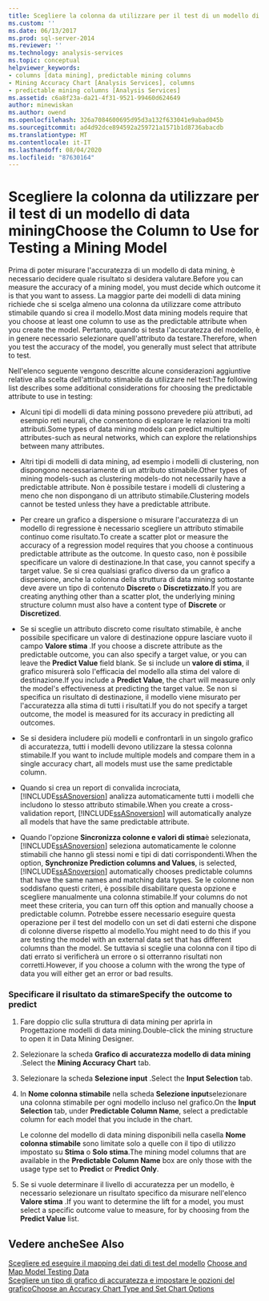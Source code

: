 ```yaml
---
title: Scegliere la colonna da utilizzare per il test di un modello di data mining | Microsoft Docs
ms.custom: ''
ms.date: 06/13/2017
ms.prod: sql-server-2014
ms.reviewer: ''
ms.technology: analysis-services
ms.topic: conceptual
helpviewer_keywords:
- columns [data mining], predictable mining columns
- Mining Accuracy Chart [Analysis Services], columns
- predictable mining columns [Analysis Services]
ms.assetid: c6a8f23a-da21-4f31-9521-99460d624649
author: minewiskan
ms.author: owend
ms.openlocfilehash: 326a7084600695d95d3a132f633041e9abad045b
ms.sourcegitcommit: ad4d92dce894592a259721a1571b1d8736abacdb
ms.translationtype: MT
ms.contentlocale: it-IT
ms.lasthandoff: 08/04/2020
ms.locfileid: "87630164"
---
```

# <a name="choose-the-column-to-use-for-testing-a-mining-model"></a><span data-ttu-id="5f3c1-102">Scegliere la colonna da utilizzare per il test di un modello di data mining</span><span class="sxs-lookup"><span data-stu-id="5f3c1-102">Choose the Column to Use for Testing a Mining Model</span></span>
  <span data-ttu-id="5f3c1-103">Prima di poter misurare l'accuratezza di un modello di data mining, è necessario decidere quale risultato si desidera valutare.</span><span class="sxs-lookup"><span data-stu-id="5f3c1-103">Before you can measure the accuracy of a mining model, you must decide which outcome it is that you want to assess.</span></span> <span data-ttu-id="5f3c1-104">La maggior parte dei modelli di data mining richiede che si scelga almeno una colonna da utilizzare come attributo stimabile quando si crea il modello.</span><span class="sxs-lookup"><span data-stu-id="5f3c1-104">Most data mining models require that you choose at least one column to use as the predictable attribute when you create the model.</span></span> <span data-ttu-id="5f3c1-105">Pertanto, quando si testa l'accuratezza del modello, è in genere necessario selezionare quell'attributo da testare.</span><span class="sxs-lookup"><span data-stu-id="5f3c1-105">Therefore, when you test the accuracy of the model, you generally must select that attribute to test.</span></span>  
  
 <span data-ttu-id="5f3c1-106">Nell'elenco seguente vengono descritte alcune considerazioni aggiuntive relative alla scelta dell'attributo stimabile da utilizzare nel test:</span><span class="sxs-lookup"><span data-stu-id="5f3c1-106">The following list describes some additional considerations for choosing the predictable attribute to use in testing:</span></span>  
  
-   <span data-ttu-id="5f3c1-107">Alcuni tipi di modelli di data mining possono prevedere più attributi, ad esempio reti neurali, che consentono di esplorare le relazioni tra molti attributi.</span><span class="sxs-lookup"><span data-stu-id="5f3c1-107">Some types of data mining models can predict multiple attributes-such as neural networks, which can explore the relationships between many attributes.</span></span>  
  
-   <span data-ttu-id="5f3c1-108">Altri tipi di modelli di data mining, ad esempio i modelli di clustering, non dispongono necessariamente di un attributo stimabile.</span><span class="sxs-lookup"><span data-stu-id="5f3c1-108">Other types of mining models-such as clustering models-do not necessarily have a predictable attribute.</span></span> <span data-ttu-id="5f3c1-109">Non è possibile testare i modelli di clustering a meno che non dispongano di un attributo stimabile.</span><span class="sxs-lookup"><span data-stu-id="5f3c1-109">Clustering models cannot be tested unless they have a predictable attribute.</span></span>  
  
-   <span data-ttu-id="5f3c1-110">Per creare un grafico a dispersione o misurare l'accuratezza di un modello di regressione è necessario scegliere un attributo stimabile continuo come risultato.</span><span class="sxs-lookup"><span data-stu-id="5f3c1-110">To create a scatter plot or measure the accuracy of a regression model requires that you choose a continuous predictable attribute as the outcome.</span></span> <span data-ttu-id="5f3c1-111">In questo caso, non è possibile specificare un valore di destinazione.</span><span class="sxs-lookup"><span data-stu-id="5f3c1-111">In that case, you cannot specify a target value.</span></span> <span data-ttu-id="5f3c1-112">Se si crea qualsiasi grafico diverso da un grafico a dispersione, anche la colonna della struttura di data mining sottostante deve avere un tipo di contenuto **Discreto** o **Discretizzato**.</span><span class="sxs-lookup"><span data-stu-id="5f3c1-112">If you are creating anything other than a scatter plot, the underlying mining structure column must also have a content type of **Discrete** or **Discretized**.</span></span>  
  
-   <span data-ttu-id="5f3c1-113">Se si sceglie un attributo discreto come risultato stimabile, è anche possibile specificare un valore di destinazione oppure lasciare vuoto il campo **Valore stima** .</span><span class="sxs-lookup"><span data-stu-id="5f3c1-113">If you choose a discrete attribute as the predictable outcome, you can also specify a target value, or you can leave the **Predict Value** field blank.</span></span> <span data-ttu-id="5f3c1-114">Se si include un **valore di stima**, il grafico misurerà solo l'efficacia del modello alla stima del valore di destinazione.</span><span class="sxs-lookup"><span data-stu-id="5f3c1-114">If you include a **Predict Value**, the chart will measure only the model's effectiveness at predicting the target value.</span></span> <span data-ttu-id="5f3c1-115">Se non si specifica un risultato di destinazione, il modello viene misurato per l'accuratezza alla stima di tutti i risultati.</span><span class="sxs-lookup"><span data-stu-id="5f3c1-115">If you do not specify a target outcome, the model is measured for its accuracy in predicting all outcomes.</span></span>  
  
-   <span data-ttu-id="5f3c1-116">Se si desidera includere più modelli e confrontarli in un singolo grafico di accuratezza, tutti i modelli devono utilizzare la stessa colonna stimabile.</span><span class="sxs-lookup"><span data-stu-id="5f3c1-116">If you want to include multiple models and compare them in a single accuracy chart, all models must use the same predictable column.</span></span>  
  
-   <span data-ttu-id="5f3c1-117">Quando si crea un report di convalida incrociata, [!INCLUDE[ssASnoversion](../../includes/ssasnoversion-md.md)] analizza automaticamente tutti i modelli che includono lo stesso attributo stimabile.</span><span class="sxs-lookup"><span data-stu-id="5f3c1-117">When you create a cross-validation report, [!INCLUDE[ssASnoversion](../../includes/ssasnoversion-md.md)] will automatically analyze all models that have the same predictable attribute.</span></span>  
  
-   <span data-ttu-id="5f3c1-118">Quando l'opzione **Sincronizza colonne e valori di stima**è selezionata, [!INCLUDE[ssASnoversion](../../includes/ssasnoversion-md.md)] seleziona automaticamente le colonne stimabili che hanno gli stessi nomi e tipi di dati corrispondenti.</span><span class="sxs-lookup"><span data-stu-id="5f3c1-118">When the option, **Synchronize Prediction columns and Values**, is selected, [!INCLUDE[ssASnoversion](../../includes/ssasnoversion-md.md)] automatically chooses predictable columns that have the same names and matching data types.</span></span> <span data-ttu-id="5f3c1-119">Se le colonne non soddisfano questi criteri, è possibile disabilitare questa opzione e scegliere manualmente una colonna stimabile.</span><span class="sxs-lookup"><span data-stu-id="5f3c1-119">If your columns do not meet these criteria, you can turn off this option and manually choose a predictable column.</span></span> <span data-ttu-id="5f3c1-120">Potrebbe essere necessario eseguire questa operazione per il test del modello con un set di dati esterni che dispone di colonne diverse rispetto al modello.</span><span class="sxs-lookup"><span data-stu-id="5f3c1-120">You might need to do this if you are testing the model with an external data set that has different columns than the model.</span></span> <span data-ttu-id="5f3c1-121">Se tuttavia si sceglie una colonna con il tipo di dati errato si verificherà un errore o si otterranno risultati non corretti.</span><span class="sxs-lookup"><span data-stu-id="5f3c1-121">However, if you choose a column with the wrong the type of data you will either get an error or bad results.</span></span>  
  
### <a name="specify-the-outcome-to-predict"></a><span data-ttu-id="5f3c1-122">Specificare il risultato da stimare</span><span class="sxs-lookup"><span data-stu-id="5f3c1-122">Specify the outcome to predict</span></span>  
  
1.  <span data-ttu-id="5f3c1-123">Fare doppio clic sulla struttura di data mining per aprirla in Progettazione modelli di data mining.</span><span class="sxs-lookup"><span data-stu-id="5f3c1-123">Double-click the mining structure to open it in Data Mining Designer.</span></span>  
  
2.  <span data-ttu-id="5f3c1-124">Selezionare la scheda **Grafico di accuratezza modello di data mining** .</span><span class="sxs-lookup"><span data-stu-id="5f3c1-124">Select the **Mining Accuracy Chart** tab.</span></span>  
  
3.  <span data-ttu-id="5f3c1-125">Selezionare la scheda **Selezione input** .</span><span class="sxs-lookup"><span data-stu-id="5f3c1-125">Select the **Input Selection** tab.</span></span>  
  
4.  <span data-ttu-id="5f3c1-126">In **Nome colonna stimabile** nella scheda **Selezione input**selezionare una colonna stimabile per ogni modello incluso nel grafico.</span><span class="sxs-lookup"><span data-stu-id="5f3c1-126">On the **Input Selection** tab, under **Predictable Column Name**, select a predictable column for each model that you include in the chart.</span></span>  
  
     <span data-ttu-id="5f3c1-127">Le colonne del modello di data mining disponibili nella casella **Nome colonna stimabile** sono limitate solo a quelle con il tipo di utilizzo impostato su **Stima** o **Solo stima**.</span><span class="sxs-lookup"><span data-stu-id="5f3c1-127">The mining model columns that are available in the **Predictable Column Name** box are only those with the usage type set to **Predict** or **Predict Only**.</span></span>  
  
5.  <span data-ttu-id="5f3c1-128">Se si vuole determinare il livello di accuratezza per un modello, è necessario selezionare un risultato specifico da misurare nell'elenco **Valore stima** .</span><span class="sxs-lookup"><span data-stu-id="5f3c1-128">If you want to determine the lift for a model, you must select a specific outcome value to measure, for by choosing from the **Predict Value** list.</span></span>  
  
## <a name="see-also"></a><span data-ttu-id="5f3c1-129">Vedere anche</span><span class="sxs-lookup"><span data-stu-id="5f3c1-129">See Also</span></span>  
 <span data-ttu-id="5f3c1-130">[Scegliere ed eseguire il mapping dei dati di test del modello](choose-and-map-model-testing-data.md) </span><span class="sxs-lookup"><span data-stu-id="5f3c1-130">[Choose and Map Model Testing Data](choose-and-map-model-testing-data.md) </span></span>  
 [<span data-ttu-id="5f3c1-131">Scegliere un tipo di grafico di accuratezza e impostare le opzioni del grafico</span><span class="sxs-lookup"><span data-stu-id="5f3c1-131">Choose an Accuracy Chart Type and Set Chart Options</span></span>](choose-an-accuracy-chart-type-and-set-chart-options.md)  
  
  
